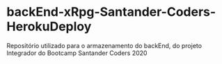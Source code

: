 # backEnd-xRpg-Santander-Coders-HerokuDeploy
Repositório utilizado para o armazenamento do backEnd, do projeto Integrador do Bootcamp Santander Coders 2020
